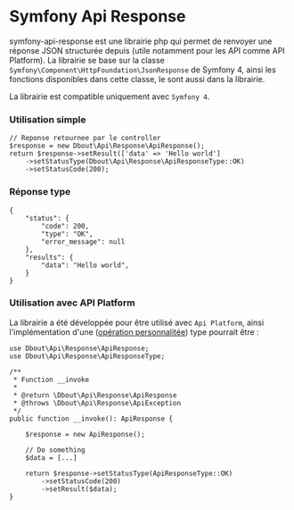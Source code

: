 # Symfony Api Response


symfony-api-response est une librairie php qui permet de renvoyer une réponse JSON structurée depuis (utile notamment pour les API comme API Platform). La librairie se base sur la classe `Symfony\Component\HttpFoundation\JsonResponse` de Symfony 4, ainsi les fonctions disponibles dans cette classe, le sont aussi dans la librairie.

La librairie est compatible uniquement avec `Symfony 4`.

### Utilisation simple

    // Reponse retournee par le controller
    $response = new Dbout\Api\Response\ApiResponse();
    return $response->setResult(['data' => 'Hello world']
        ->setStatusType(Dbout\Api\Response\ApiResponseType::OK)
        ->setStatusCode(200);
        
        
### Réponse type

    {
        "status": {
            "code": 200,
            "type": "OK",
            "error_message": null
        },
        "results": {
            "data": "Hello world",
        }
    }
    
### Utilisation avec API Platform

La librairie a été développée pour être utilisé avec `Api Platform`, ainsi l'implémentation d'une ([opération personnalitée](https://api-platform.com/docs/core/operations#creating-custom-operations-and-controllers)) type pourrait être :

    use Dbout\Api\Response\ApiResponse;
    use Dbout\Api\Response\ApiResponseType;

    /**
     * Function __invoke
     *
     * @return \Dbout\Api\Response\ApiResponse
     * @throws \Dbout\Api\Response\ApiException
     */
    public function __invoke(): ApiResponse {
    
        $response = new ApiResponse();
        
        // Do something
        $data = [...]
        
        return $response->setStatusType(ApiResponseType::OK)
            ->setStatusCode(200)
            ->setResult($data);
    }